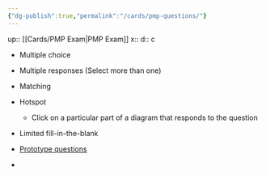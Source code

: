 ```yaml
---
{"dg-publish":true,"permalink":"/cards/pmp-questions/"}
---
```


up:: [[Cards/PMP Exam\|PMP Exam]] 
x:: 
d:: c

- Multiple choice 
- Multiple responses (Select more than one)
- Matching
- Hotspot
	- Click on a particular part of a diagram that responds to the question
- Limited fill-in-the-blank

- [Prototype questions](https://www.pmi.org/-/media/pmi/documents/public/pdf/certifications/prototype-exam-questions.pdf)
- 

